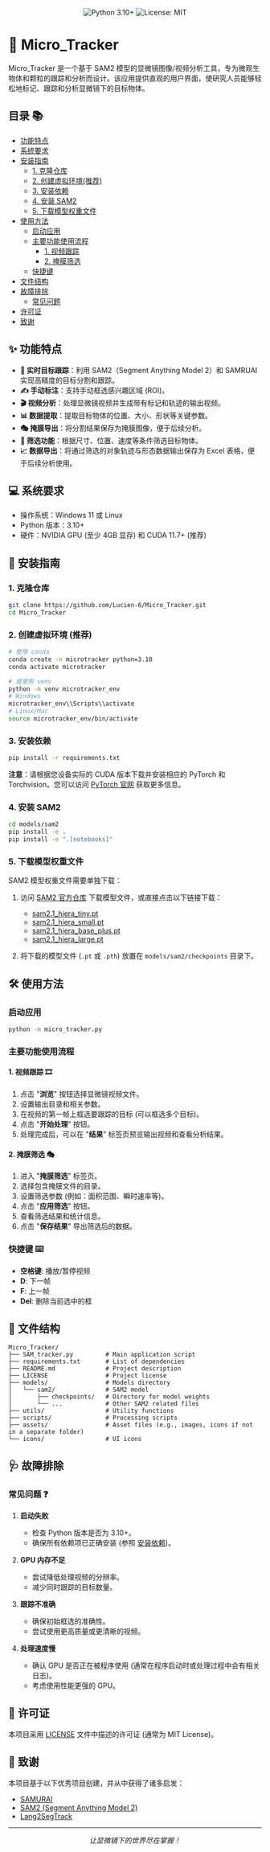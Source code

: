 [//]: <> (The following is a suggested table of contents. You can adjust it as needed.)

<!-- Badges -->
<p align="center">
  <img src="https://img.shields.io/badge/Python-3.10%2B-blue?logo=python&logoColor=white" alt="Python 3.10+">
  <img src="https://img.shields.io/badge/License-MIT-green" alt="License: MIT">
  <!-- Add more badges here if needed, e.g., build status, version, etc. -->
</p>

# 🔬 Micro_Tracker

Micro_Tracker 是一个基于 SAM2 模型的显微镜图像/视频分析工具，专为微观生物体和颗粒的跟踪和分析而设计。该应用提供直观的用户界面，使研究人员能够轻松地标记、跟踪和分析显微镜下的目标物体。

## 目录 📚

- [功能特点](#-功能特点)
- [系统要求](#-系统要求)
- [安装指南](#-安装指南)
  - [1. 克隆仓库](#1-克隆仓库)
  - [2. 创建虚拟环境(推荐)](#2-创建虚拟环境推荐)
  - [3. 安装依赖](#3-安装依赖)
  - [4. 安装 SAM2](#4-安装-sam2)
  - [5. 下载模型权重文件](#5-下载模型权重文件)
- [使用方法](#-使用方法)
  - [启动应用](#启动应用)
  - [主要功能使用流程](#主要功能使用流程)
    - [1. 视频跟踪](#1-视频跟踪)
    - [2. 掩膜筛选](#2-掩膜筛选)
  - [快捷键](#快捷键)
- [文件结构](#-文件结构)
- [故障排除](#-故障排除)
  - [常见问题](#常见问题)
- [许可证](#-许可证)
- [致谢](#-致谢)

## ✨ 功能特点

- **🎯 实时目标跟踪**：利用 SAM2（Segment Anything Model 2）和 SAMRUAI 实现高精度的目标分割和跟踪。
- **✍️ 手动标注**：支持手动框选感兴趣区域 (ROI)。
- **🎬 视频分析**：处理显微镜视频并生成带有标记和轨迹的输出视频。
- **📊 数据提取**：提取目标物体的位置、大小、形状等关键参数。
- **🎭 掩膜导出**：将分割结果保存为掩膜图像，便于后续分析。
- **🔎 筛选功能**：根据尺寸、位置、速度等条件筛选目标物体。
- **📈 数据导出**：将通过筛选的对象轨迹与形态数据输出保存为 Excel 表格，便于后续分析使用。

## 💻 系统要求

- 操作系统：Windows 11 或 Linux
- Python 版本：3.10+
- 硬件：NVIDIA GPU (至少 4GB 显存) 和 CUDA 11.7+ (推荐)

## 🚀 安装指南

### 1. 克隆仓库

```bash
git clone https://github.com/Lucien-6/Micro_Tracker.git
cd Micro_Tracker
```

### 2. 创建虚拟环境 (推荐)

```bash
# 使用 conda
conda create -n microtracker python=3.10
conda activate microtracker

# 或使用 venv
python -m venv microtracker_env
# Windows
microtracker_env\\Scripts\\activate
# Linux/Mac
source microtracker_env/bin/activate
```

### 3. 安装依赖

```bash
pip install -r requirements.txt
```

**注意**：请根据您设备实际的 CUDA 版本下载并安装相应的 PyTorch 和 Torchvision。您可以访问 [PyTorch 官网](https://pytorch.org/) 获取更多信息。

### 4. 安装 SAM2

```bash
cd models/sam2
pip install -e .
pip install -e ".[notebooks]"
```

### 5. 下载模型权重文件

SAM2 模型权重文件需要单独下载：

1.  访问 [SAM2 官方仓库](https://github.com/facebookresearch/segment-anything) 下载模型文件，或直接点击以下链接下载：

    - [sam2.1_hiera_tiny.pt](https://dl.fbaipublicfiles.com/segment_anything_2/092824/sam2.1_hiera_tiny.pt)
    - [sam2.1_hiera_small.pt](https://dl.fbaipublicfiles.com/segment_anything_2/092824/sam2.1_hiera_small.pt)
    - [sam2.1_hiera_base_plus.pt](https://dl.fbaipublicfiles.com/segment_anything_2/092824/sam2.1_hiera_base_plus.pt)
    - [sam2.1_hiera_large.pt](https://dl.fbaipublicfiles.com/segment_anything_2/092824/sam2.1_hiera_large.pt)

2.  将下载的模型文件 (`.pt` 或 `.pth`) 放置在 `models/sam2/checkpoints` 目录下。

## 🛠️ 使用方法

### 启动应用

```bash
python -m micro_tracker.py
```

### 主要功能使用流程

#### 1. 视频跟踪 🎞️

1.  点击 "**浏览**" 按钮选择显微镜视频文件。
2.  设置输出目录和相关参数。
3.  在视频的第一帧上框选要跟踪的目标 (可以框选多个目标)。
4.  点击 "**开始处理**" 按钮。
5.  处理完成后，可以在 "**结果**" 标签页预览输出视频和查看分析结果。

#### 2. 掩膜筛选 🎭

1.  进入 "**掩膜筛选**" 标签页。
2.  选择包含掩膜文件的目录。
3.  设置筛选参数 (例如：面积范围、瞬时速率等)。
4.  点击 "**应用筛选**" 按钮。
5.  查看筛选结果和统计信息。
6.  点击 "**保存结果**" 导出筛选后的数据。

### 快捷键 ⌨️

- **空格键**: 播放/暂停视频
- **D**: 下一帧
- **F**: 上一帧
- **Del**: 删除当前选中的框

## 📁 文件结构

```
Micro_Tracker/
├── SAM_tracker.py         # Main application script
├── requirements.txt       # List of dependencies
├── README.md              # Project description
├── LICENSE                # Project license
├── models/                # Models directory
│   └── sam2/              # SAM2 model
│       ├── checkpoints/   # Directory for model weights
│       └── ...            # Other SAM2 related files
├── utils/                 # Utility functions
├── scripts/               # Processing scripts
├── assets/                # Asset files (e.g., images, icons if not in a separate folder)
└── icons/                 # UI icons
```

## 🩺 故障排除

### 常见问题 ❓

1.  **启动失败**

    - 检查 Python 版本是否为 3.10+。
    - 确保所有依赖项已正确安装 (参照 [安装依赖](#3-安装依赖))。

2.  **GPU 内存不足**

    - 尝试降低处理视频的分辨率。
    - 减少同时跟踪的目标数量。

3.  **跟踪不准确**

    - 确保初始框选的准确性。
    - 尝试使用更高质量或更清晰的视频。

4.  **处理速度慢**
    - 确认 GPU 是否正在被程序使用 (通常在程序启动时或处理过程中会有相关日志)。
    - 考虑使用性能更强的 GPU。

## 📜 许可证

本项目采用 [LICENSE](LICENSE) 文件中描述的许可证 (通常为 MIT License)。

## 🙏 致谢

本项目基于以下优秀项目创建，并从中获得了诸多启发：

- [SAMURAI](https://github.com/yangchris11/samurai)
- [SAM2 (Segment Anything Model 2)](https://github.com/facebookresearch/sam2)
- [Lang2SegTrack](https://github.com/wngkj/Lang2SegTrack)

---

<p align="center"><em>让显微镜下的世界尽在掌握！</em></p>
